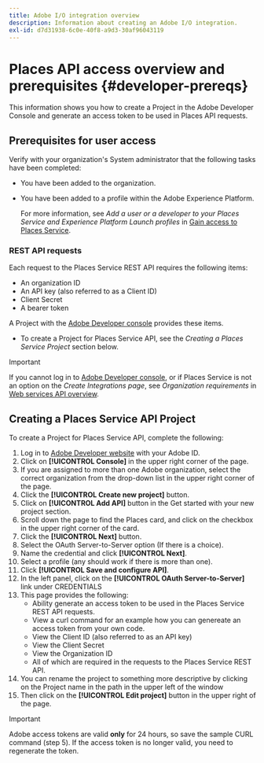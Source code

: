 ```yaml
---
title: Adobe I/O integration overview
description: Information about creating an Adobe I/O integration.
exl-id: d7d31938-6c0e-40f8-a9d3-30af96043119
---
```

# Places API access overview and prerequisites {#developer-prereqs}

This information shows you how to create a Project in the Adobe Developer Console and generate an access token to be used in Places API requests.

## Prerequisites for user access

Verify with your organization's System administrator that the following tasks have been completed:

* You have been added to the organization. 
* You have been added to a profile within the Adobe Experience Platform. 

  For more information, see *Add a user or a developer to your Places Service and Experience Platform Launch profiles* in [Gain access to Places Service](/help/places-gain-access.md).

### REST API requests

Each request to the Places Service REST API requires the following items:

* An organization ID
* An API key (also referred to as a Client ID)
* Client Secret
* A bearer token

A Project with the [Adobe Developer console](https://developer.adobe.com/console) provides these items.

* To create a Project for Places Service API, see the *Creating a Places Service Project* section below.

>[!IMPORTANT]
>
>If you cannot log in to [Adobe Developer console](https://developer.adobe.com/console), or if Places Service is not an option on the *Create Integrations page*, see *Organization requirements* in [Web services API overview](/help/web-service-api/places-web-services.md).

## Creating a Places Service API Project

To create a Project for Places Service API, complete the following:

1. Log in to [Adobe Developer website](https://developer.adobe.com) with your Adobe ID.
2. Click on **[!UICONTROL Console]** in the upper right corner of the page.
3. If you are assigned to more than one Adobe organization, select the correct organization from the drop-down list in the upper right corner of the page.
4. Click the **[!UICONTROL Create new project]** button.
5. Click on **[!UICONTROL Add API]** button in the Get started with your new project section.
6. Scroll down the page to find the Places card, and click on the checkbox in the upper right corner of the card.
7. Click the **[!UICONTROL Next]** button.
8. Select the OAuth Server-to-Server option (If there is a choice).
9. Name the credential and click **[!UICONTROL Next]**.
10. Select a profile (any should work if there is more than one).
11. Click **[!UICONTROL Save and configure API]**.
12. In the left panel, click on the **[!UICONTROL OAuth Server-to-Server]** link under CREDENTIALS
13. This page provides the following:
    * Ability generate an access token to be used in the Places Service REST API requests.
    * View a curl command for an example how you can genereate an access token from your own code.
    * View the Client ID (also referred to as an API key)
    * View the Client Secret
    * View the Organization ID
    * All of which are required in the requests to the Places Service REST API.
14. You can rename the project to something more descriptive by clicking on the Project name in the path in the upper left of the window
15. Then click on the **[!UICONTROL Edit project]** button in the upper right of the page.

>[!IMPORTANT]
>
>Adobe access tokens are valid **only** for 24 hours, so save the sample CURL command (step 5). If the access token is no longer valid, you need to regenerate the token.
